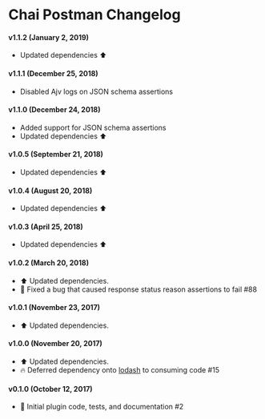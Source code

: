 # Chai Postman Changelog

#### v1.1.2 (January 2, 2019)
* Updated dependencies :arrow_up:

#### v1.1.1 (December 25, 2018)
* Disabled Ajv logs on JSON schema assertions

#### v1.1.0 (December 24, 2018)
* Added support for JSON schema assertions
* Updated dependencies :arrow_up:

#### v1.0.5 (September 21, 2018)
* Updated dependencies :arrow_up:

#### v1.0.4 (August 20, 2018)
* Updated dependencies :arrow_up:

#### v1.0.3 (April 25, 2018)
* Updated dependencies :arrow_up:

#### v1.0.2 (March 20, 2018)
* :arrow_up: Updated dependencies.
* :bug: Fixed a bug that caused response status reason assertions to fail #88

#### v1.0.1 (November 23, 2017)
* :arrow_up: Updated dependencies.

#### v1.0.0 (November 20, 2017)
* :arrow_up: Updated dependencies.
* :fire: Deferred dependency onto [lodash](https://www.npmjs.com/package/lodash) to consuming code #15

#### v0.1.0 (October 12, 2017)
* :tada: Initial plugin code, tests, and documentation #2
